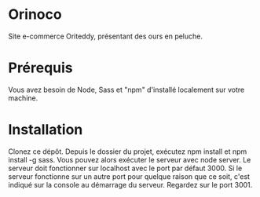 # Orinoco

Site e-commerce Oriteddy, présentant des ours en peluche.


# Prérequis

Vous avez besoin de Node, Sass et "npm" d'installé localement sur votre machine.


# Installation

Clonez ce dépôt. Depuis le dossier du projet, exécutez npm install et npm install -g sass. Vous pouvez alors exécuter le serveur avec node server. Le serveur doit fonctionner sur localhost avec le port par défaut 3000. Si le serveur fonctionne sur un autre port pour quelque raison que ce soit, c'est indiqué sur la console au démarrage du serveur. Regardez sur le port 3001.

